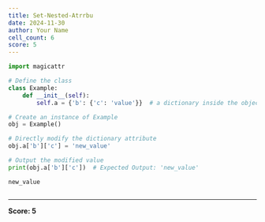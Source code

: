 ```yaml
---
title: Set-Nested-Atrrbu
date: 2024-11-30
author: Your Name
cell_count: 6
score: 5
---
```


```python
import magicattr
```


```python
# Define the class
class Example:
    def __init__(self):
        self.a = {'b': {'c': 'value'}}  # a dictionary inside the object
```


```python
# Create an instance of Example
obj = Example()

```


```python
# Directly modify the dictionary attribute
obj.a['b']['c'] = 'new_value'

```


```python
# Output the modified value
print(obj.a['b']['c'])  # Expected Output: 'new_value'
```

    new_value



```python

```


---
**Score: 5**
